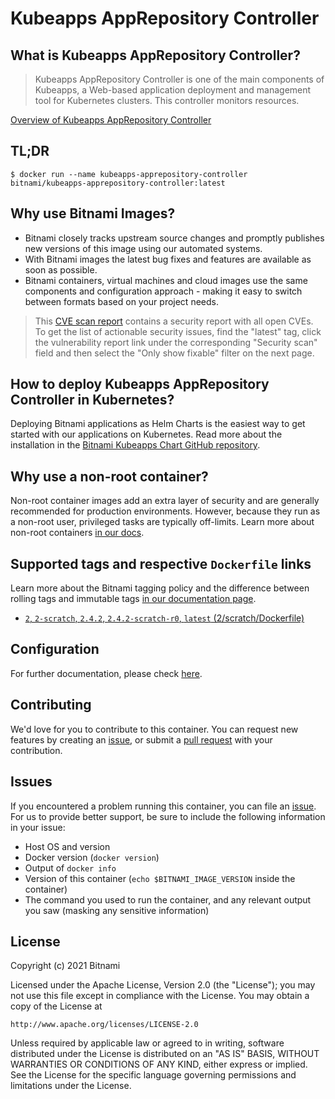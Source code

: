 # Kubeapps AppRepository Controller

## What is Kubeapps AppRepository Controller?

> Kubeapps AppRepository Controller is one of the main components of Kubeapps, a Web-based application deployment and management tool for Kubernetes clusters. This controller monitors resources.

[Overview of Kubeapps AppRepository Controller](https://github.com/kubeapps/kubeapps)



## TL;DR

```console
$ docker run --name kubeapps-apprepository-controller bitnami/kubeapps-apprepository-controller:latest
```

## Why use Bitnami Images?

* Bitnami closely tracks upstream source changes and promptly publishes new versions of this image using our automated systems.
* With Bitnami images the latest bug fixes and features are available as soon as possible.
* Bitnami containers, virtual machines and cloud images use the same components and configuration approach - making it easy to switch between formats based on your project needs.


> This [CVE scan report](https://quay.io/repository/bitnami/kubeapps-apprepository-controller?tab=tags) contains a security report with all open CVEs. To get the list of actionable security issues, find the "latest" tag, click the vulnerability report link under the corresponding "Security scan" field and then select the "Only show fixable" filter on the next page.

## How to deploy Kubeapps AppRepository Controller in Kubernetes?

Deploying Bitnami applications as Helm Charts is the easiest way to get started with our applications on Kubernetes. Read more about the installation in the [Bitnami Kubeapps Chart GitHub repository](https://github.com/bitnami/charts/tree/master/bitnami/kubeapps).

## Why use a non-root container?

Non-root container images add an extra layer of security and are generally recommended for production environments. However, because they run as a non-root user, privileged tasks are typically off-limits. Learn more about non-root containers [in our docs](https://docs.bitnami.com/tutorials/work-with-non-root-containers/).

## Supported tags and respective `Dockerfile` links

Learn more about the Bitnami tagging policy and the difference between rolling tags and immutable tags [in our documentation page](https://docs.bitnami.com/tutorials/understand-rolling-tags-containers/).


* [`2`, `2-scratch`, `2.4.2`, `2.4.2-scratch-r0`, `latest` (2/scratch/Dockerfile)](https://github.com/bitnami/bitnami-docker-kubeapps-apprepository-controller/blob/2.4.2-scratch-r0/2/scratch/Dockerfile)

## Configuration

For further documentation, please check [here](https://github.com/kubeapps/kubeapps/tree/master/cmd/apprepository-controller).

## Contributing

We'd love for you to contribute to this container. You can request new features by creating an [issue](https://github.com/bitnami/bitnami-docker-kubeapps-apprepository-controller/issues), or submit a [pull request](https://github.com/bitnami/bitnami-docker-kubeapps-apprepository-controller/pulls) with your contribution.

## Issues

If you encountered a problem running this container, you can file an [issue](https://github.com/bitnami/bitnami-docker-kubeapps-apprepository-controller/issues/new). For us to provide better support, be sure to include the following information in your issue:

- Host OS and version
- Docker version (`docker version`)
- Output of `docker info`
- Version of this container (`echo $BITNAMI_IMAGE_VERSION` inside the container)
- The command you used to run the container, and any relevant output you saw (masking any sensitive information)

## License

Copyright (c) 2021 Bitnami

Licensed under the Apache License, Version 2.0 (the "License");
you may not use this file except in compliance with the License.
You may obtain a copy of the License at

    http://www.apache.org/licenses/LICENSE-2.0

Unless required by applicable law or agreed to in writing, software
distributed under the License is distributed on an "AS IS" BASIS,
WITHOUT WARRANTIES OR CONDITIONS OF ANY KIND, either express or implied.
See the License for the specific language governing permissions and
limitations under the License.
